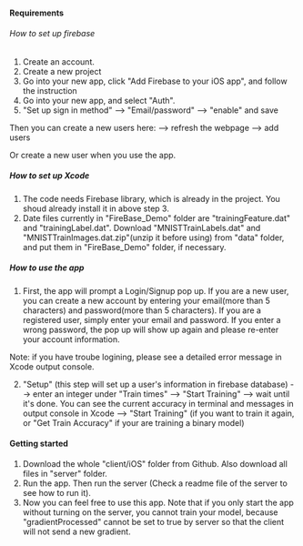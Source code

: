 #### Requirements

###### How to set up firebase
  
1. Create an account.
2. Create a new project 
3. Go into your new app, click "Add Firebase to your iOS app", and follow the instruction
4. Go into your new app, and select "Auth".
5. "Set up sign in method" --> "Email/password" --> "enable" and save

  Then you can create a new users here: --> refresh the webpage --> add users
  
  Or create a new user when you use the app.



##### How to set up Xcode
 
1. The code needs Firebase library, which is already in the project. You shoud already install it in above step 3.
2. Date files currently in "FireBase_Demo" folder are "trainingFeature.dat" and "trainingLabel.dat". Download "MNISTTrainLabels.dat" and "MNISTTrainImages.dat.zip"(unzip it before using) from "data" folder, and put them in "FireBase_Demo" folder, if necessary.


##### How to use the app
1. First, the app will prompt a Login/Signup pop up. If you are a new user, you can create a new account by entering your email(more than 5 characters) and password(more than 5 characters). If you are a registered user, simply enter your email and password. If you enter a wrong password, the pop up will show up again and please re-enter your account information.

  Note: if you have troube logining, please see a detailed error message in Xcode output console.
  
2. "Setup" (this step will set up a user's information in firebase database) --> enter an integer under "Train times" --> "Start Training" --> wait until it's done. You can see the current accuracy in terminal and messages in output console in Xcode --> "Start Training" (if you want to train it again, or "Get Train Accuracy" if your are training a binary model)


#### Getting started 

1. Download the whole "client/iOS" folder from Github. Also download all files in "server" folder.
2. Run the app. Then run the server (Check a readme file of the server to see how to run it). 
3. Now you can feel free to use this app. Note that if you only start the app without turning on the server, you cannot train your model, because "gradientProcessed" cannot be set to true by server so that the client will not send a new gradient.
